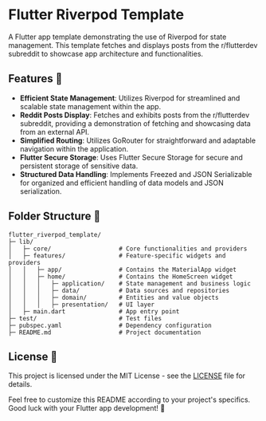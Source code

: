 # Flutter Riverpod Template

A Flutter app template demonstrating the use of Riverpod for state management. This template fetches and displays posts from the r/flutterdev subreddit to showcase app architecture and functionalities.

## Features 🚀

* **Efficient State Management**: Utilizes Riverpod for streamlined and scalable state management within the app.
* **Reddit Posts Display**: Fetches and exhibits posts from the r/flutterdev subreddit, providing a demonstration of fetching and showcasing data from an external API.
* **Simplified Routing**: Utilizes GoRouter for straightforward and adaptable navigation within the application.
* **Flutter Secure Storage**: Uses Flutter Secure Storage for secure and persistent storage of sensitive data.
* **Structured Data Handling**: Implements Freezed and JSON Serializable for organized and efficient handling of data models and JSON serialization.

## Folder Structure 📂

```
flutter_riverpod_template/
├─ lib/
│   ├─ core/                   # Core functionalities and providers
│   ├─ features/               # Feature-specific widgets and providers
│   │   ├─ app/                # Contains the MaterialApp widget
│   │   ├─ home/               # Contains the HomeScreen widget
│   │   │   ├─ application/    # State management and business logic
│   │   │   ├─ data/           # Data sources and repositories
│   │   │   ├─ domain/         # Entities and value objects
│   │   │   ├─ presentation/   # UI layer
│   ├─ main.dart               # App entry point 
├─ test/                       # Test files
├─ pubspec.yaml                # Dependency configuration
├─ README.md                   # Project documentation          
```

## License 📝

This project is licensed under the MIT License - see the [LICENSE](LICENSE) file for details.

Feel free to customize this README according to your project's specifics. Good luck with your Flutter app development! 🌟